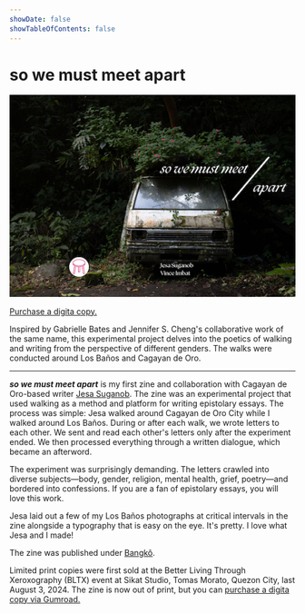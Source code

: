 ```yaml
---
showDate: false
showTableOfContents: false
---
```


# so we must meet apart

![swmma cover](so-we-must-meet-apart.png)

[Purchase a digita copy.](https://vinceimbat.gumroad.com/l/apart)

Inspired by Gabrielle Bates and Jennifer S. Cheng's collaborative work of the same name, this experimental project delves into the poetics of walking and writing from the perspective of different genders. The walks were conducted around Los Baños and Cagayan de Oro.

***

_**so we must meet apart**_ is my first zine and collaboration with Cagayan de Oro-based writer [Jesa Suganob](https://flammablematerials.substack.com/). The zine was an experimental project that used walking as a method and platform for writing epistolary essays. The process was simple: Jesa walked around Cagayan de Oro City while I walked around Los Baños. During or after each walk, we wrote letters to each other. We sent and read each other's letters only after the experiment ended. We then processed everything through a written dialogue, which became an afterword.

The experiment was surprisingly demanding. The letters crawled into diverse subjects—body, gender, religion, mental health, grief, poetry—and bordered into confessions. If you are a fan of epistolary essays, you will love this work.

Jesa laid out a few of my Los Baños photographs at critical intervals in the zine alongside a typography that is easy on the eye. It's pretty. I love what Jesa and I made!

The zine was published under [Bangkô](https://www.facebook.com/bangko.collective).

Limited print copies were first sold at the Better Living Through Xeroxography (BLTX) event at Sikat Studio, Tomas Morato, Quezon City, last August 3, 2024. The zine is now out of print, but you can [purchase a digita copy via Gumroad.](https://vinceimbat.gumroad.com/l/apart)